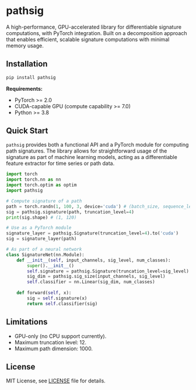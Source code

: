 # pathsig
A high-performance, GPU-accelerated library for differentiable signature computations, with PyTorch integration. Built on a decomposition approach that enables efficient, scalable signature computations with minimal memory usage.

## Installation
```bash
pip install pathsig
```

**Requirements:**
- PyTorch >= 2.0
- CUDA-capable GPU (compute capability >= 7.0)
- Python >= 3.8

## Quick Start
`pathsig` provides both a functional API and a PyTorch module for computing path signatures. The library allows for straightforward usage of the signature as part of machine learning models, acting as a differentiable feature extractor for time series or path data.


```python
import torch
import torch.nn as nn
import torch.optim as optim
import pathsig

# Compute signature of a path
path = torch.randn(1, 100, 3, device='cuda') # (batch_size, sequence_length, path_dim)
sig = pathsig.signature(path, truncation_level=4)
print(sig.shape) # (1, 120)

# Use as a PyTorch module
signature_layer = pathsig.Signature(truncation_level=4).to('cuda')
sig = signature_layer(path)

# As part of a neural network 
class SignatureNet(nn.Module):
    def __init__(self, input_channels, sig_level, num_classes):
        super().__init__()
        self.signature = pathsig.Signature(truncation_level=sig_level)
        sig_dim = pathsig.sig_size(input_channels, sig_level)
        self.classifier = nn.Linear(sig_dim, num_classes)
 
    def forward(self, x):
        sig = self.signature(x)
        return self.classifier(sig)
```


## Limitations
- GPU-only (no CPU support currently).
- Maximum truncation level: 12.
- Maximum path dimension: 1000.

## License
MIT License, see [LICENSE](LICENSE) file for details.
